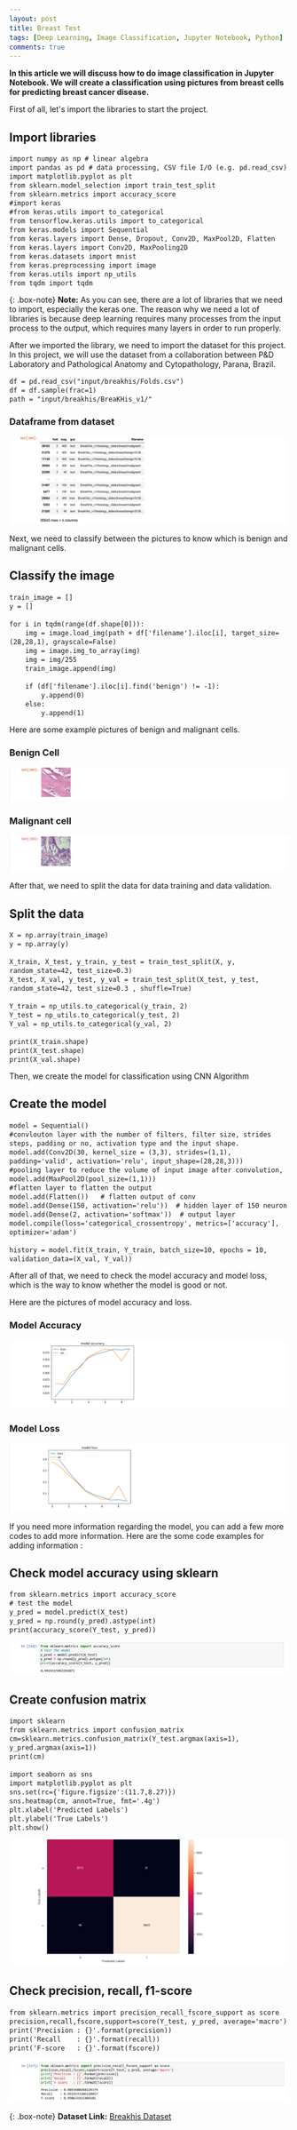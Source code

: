 ```yaml
---
layout: post
title: Breast Test
tags: [Deep Learning, Image Classification, Jupyter Notebook, Python]
comments: true
---
```


**In this article we will discuss how to do image classification in Jupyter Notebook. We will create a classification using pictures from breast cells for predicting breast cancer disease.**

First of all, let's import the libraries to start the project.

## Import libraries

```
import numpy as np # linear algebra
import pandas as pd # data processing, CSV file I/O (e.g. pd.read_csv)
import matplotlib.pyplot as plt
from sklearn.model_selection import train_test_split
from sklearn.metrics import accuracy_score
#import keras
#from keras.utils import to_categorical
from tensorflow.keras.utils import to_categorical
from keras.models import Sequential
from keras.layers import Dense, Dropout, Conv2D, MaxPool2D, Flatten
from keras.layers import Conv2D, MaxPooling2D
from keras.datasets import mnist
from keras.preprocessing import image
from keras.utils import np_utils
from tqdm import tqdm
```

{: .box-note}
**Note:** As you can see, there are a lot of libraries that we need to import, especially the keras one. The reason why we need a lot of libraries is because deep learning requires many processes from the input process to the output, which requires many layers in order to run properly.

After we imported the library, we need to import the dataset for this project. In this project, we will use the dataset from a collaboration between P&D Laboratory and Pathological Anatomy and Cytopathology, Parana, Brazil.

```
df = pd.read_csv("input/breakhis/Folds.csv")
df = df.sample(frac=1)
path = "input/breakhis/BreaKHis_v1/"
```

### Dataframe from dataset

![df_image](https://github.com/alvianpratama00/portfolio/blob/master/assets/img/Dataframe_Img.png?raw=true)

Next, we need to classify between the pictures to know which is benign and malignant cells.

## Classify the image

```
train_image = []
y = []

for i in tqdm(range(df.shape[0])):
    img = image.load_img(path + df['filename'].iloc[i], target_size=(28,28,1), grayscale=False)
    img = image.img_to_array(img)
    img = img/255
    train_image.append(img)

    if (df['filename'].iloc[i].find('benign') != -1):
        y.append(0)
    else:
        y.append(1)
```

Here are some example pictures of benign and malignant cells.

### Benign Cell

![Benign](https://github.com/alvianpratama00/portfolio/blob/master/assets/img/Benign.png?raw=true)

### Malignant cell

![Malignant](https://github.com/alvianpratama00/portfolio/blob/master/assets/img/Malignant.png?raw=true)

After that, we need to split the data for data training and data validation.

## Split the data

```
X = np.array(train_image)
y = np.array(y)

X_train, X_test, y_train, y_test = train_test_split(X, y, random_state=42, test_size=0.3)
X_test, X_val, y_test, y_val = train_test_split(X_test, y_test, random_state=42, test_size=0.3 , shuffle=True)

Y_train = np_utils.to_categorical(y_train, 2)
Y_test = np_utils.to_categorical(y_test, 2)
Y_val = np_utils.to_categorical(y_val, 2)

print(X_train.shape)
print(X_test.shape)
print(X_val.shape)
```

Then, we create the model for classification using CNN Algorithm

## Create the model

```
model = Sequential()
#convlouton layer with the number of filters, filter size, strides steps, padding or no, activation type and the input shape.
model.add(Conv2D(30, kernel_size = (3,3), strides=(1,1), padding='valid', activation='relu', input_shape=(28,28,3)))
#pooling layer to reduce the volume of input image after convolution,
model.add(MaxPool2D(pool_size=(1,1)))
#flatten layer to flatten the output
model.add(Flatten())   # flatten output of conv
model.add(Dense(150, activation='relu'))  # hidden layer of 150 neuron
model.add(Dense(2, activation='softmax'))  # output layer
model.compile(loss='categorical_crossentropy', metrics=['accuracy'], optimizer='adam')

history = model.fit(X_train, Y_train, batch_size=10, epochs = 10, validation_data=(X_val, Y_val))
```

After all of that, we need to check the model accuracy and model loss, which is the way to know whether the model is good or not.

Here are the pictures of model accuracy and loss.

### Model Accuracy

![Accuracy](https://github.com/alvianpratama00/portfolio/blob/master/assets/img/Acc_Plot.png?raw=true)

### Model Loss

![Loss](https://github.com/alvianpratama00/portfolio/blob/master/assets/img/Loss_Plot.png?raw=true)

If you need more information regarding the model, you can add a few more codes to add more information.
Here are the some code examples for adding information :

## Check model accuracy using sklearn

```
from sklearn.metrics import accuracy_score
# test the model
y_pred = model.predict(X_test)
y_pred = np.round(y_pred).astype(int)
print(accuracy_score(Y_test, y_pred))
```

![Acc_sk](https://github.com/alvianpratama00/portfolio/blob/master/assets/img/Acc_sk.png?raw=true)

## Create confusion matrix

```
import sklearn
from sklearn.metrics import confusion_matrix
cm=sklearn.metrics.confusion_matrix(Y_test.argmax(axis=1), y_pred.argmax(axis=1))
print(cm)

import seaborn as sns
import matplotlib.pyplot as plt
sns.set(rc={'figure.figsize':(11.7,8.27)})
sns.heatmap(cm, annot=True, fmt='.4g')
plt.xlabel('Predicted Labels')
plt.ylabel('True Labels')
plt.show()
```

![ConfMatrix](https://github.com/alvianpratama00/portfolio/blob/master/assets/img/ConfMatrix_Cancer.png?raw=true)

## Check precision, recall, f1-score

```
from sklearn.metrics import precision_recall_fscore_support as score
precision,recall,fscore,support=score(Y_test, y_pred, average='macro')
print('Precision : {}'.format(precision))
print('Recall    : {}'.format(recall))
print('F-score   : {}'.format(fscore))
```

![Add_Value](https://github.com/alvianpratama00/portfolio/blob/master/assets/img/AddInfo_sk.png?raw=true)

{: .box-note}
**Dataset Link:** [Breakhis Dataset](https://www.kaggle.com/ambarish/breakhis)
